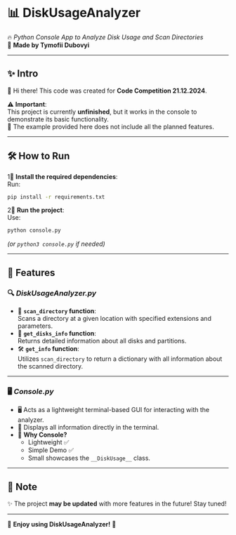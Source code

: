 # 📊 **DiskUsageAnalyzer**  
🔥 *Python Console App to Analyze Disk Usage and Scan Directories*  
📜 **Made by Tymofii Dubovyi**  

---

## ✨ **Intro**  
👋 Hi there! This code was created for **Code Competition 21.12.2024**.  

⚠️ **Important**:  
This project is currently **unfinished**, but it works in the console to demonstrate its basic functionality.  
🚧 The example provided here does not include all the planned features.  

---

## 🛠️ **How to Run**  

1⃣ **Install the required dependencies**:  
   Run:  
   ```bash
   pip install -r requirements.txt
   ```  

2⃣ **Run the project**:  
   Use:  
   ```bash
   python console.py  
   ```  
   *(or `python3 console.py` if needed)*  

---

## 🚀 **Features**  

### 🔍 *DiskUsageAnalyzer.py*  
- 📂 **`scan_directory` function**:  
   Scans a directory at a given location with specified extensions and parameters.  
- 📅 **`get_disks_info` function**:  
   Returns detailed information about all disks and partitions.  
- 🛠️ **`get_info` function**:  
   Utilizes `scan_directory` to return a dictionary with all information about the scanned directory.  

---

### 🖥️ *Console.py*  
- 🖥️ Acts as a lightweight terminal-based GUI for interacting with the analyzer.  
- 💜 Displays all information directly in the terminal.  
- 🤔 **Why Console?**  
   - Lightweight ✅  
   - Simple Demo ✅  
   - Small showcases the `__DiskUsage__` class.  

---

## 🔮 **Note**  
✨ The project **may be updated** with more features in the future! Stay tuned!  

---
🌟 **Enjoy using DiskUsageAnalyzer!** 🌟

